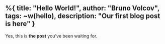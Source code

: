 %{
  title: "Hello World!",
  author: "Bruno Volcov",
  tags: ~w(hello),
  description: "Our first blog post is here"
}
---
Yes, this is **the post** you've been waiting for.